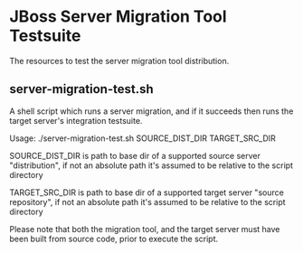 JBoss Server Migration Tool Testsuite
==========================================

The resources to test the server migration tool distribution.

server-migration-test.sh
------------------------
A shell script which runs a server migration, and if it succeeds then runs the target server's integration testsuite.

Usage: ./server-migration-test.sh SOURCE_DIST_DIR TARGET_SRC_DIR

SOURCE_DIST_DIR is path to base dir of a supported source server "distribution", if not an absolute path it's assumed to be relative to the script directory

TARGET_SRC_DIR is path to base dir of a supported target server "source repository", if not an absolute path it's assumed to be relative to the script directory

Please note that both the migration tool, and the target server must have been built from source code, prior to execute the script.
